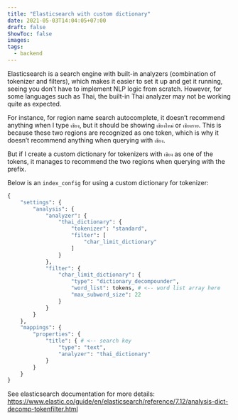 ```yaml
---
title: "Elasticsearch with custom dictionary"
date: 2021-05-03T14:04:05+07:00
draft: false
ShowToc: false
images:
tags:
  - backend
---
```


Elasticsearch is a search engine with built-in analyzers (combination of tokenizer and filters), which makes it easier to set it up and get it running, seeing you don’t have to implement NLP logic from scratch. However, for some languages such as Thai, the built-in Thai analyzer may not be working quite as expected.

For instance, for region name search autocomplete, it doesn’t recommend anything when I type `เชียง`, but it should be showing `เชียงใหม่` or `เชียงราย`. This is because these two regions are recognized as one token, which is why it doesn’t recommend anything when querying with `เชียง`.

But if I create a custom dictionary for tokenizers with `เชียง` as one of the tokens, it manages to recommend the two regions when querying with the prefix.

Below is an `index_config` for using a custom dictionary for tokenizer:

```python
{
    "settings": {
        "analysis": {
            "analyzer": {
                "thai_dictionary": {
                    "tokenizer": "standard",
                    "filter": [
                        "char_limit_dictionary"
                    ]
                }
            },
            "filter": {
                "char_limit_dictionary": {
                    "type": "dictionary_decompounder",
                    "word_list": tokens, # <-- word list array here
                    "max_subword_size": 22
                }
            }
        }
    },
    "mappings": {
        "properties": {
            "title": { # <-- search key
                "type": "text",
                "analyzer": "thai_dictionary"
            }
        }
    }
}
```

See elasticsearch documentation for more details: https://www.elastic.co/guide/en/elasticsearch/reference/7.12/analysis-dict-decomp-tokenfilter.html
